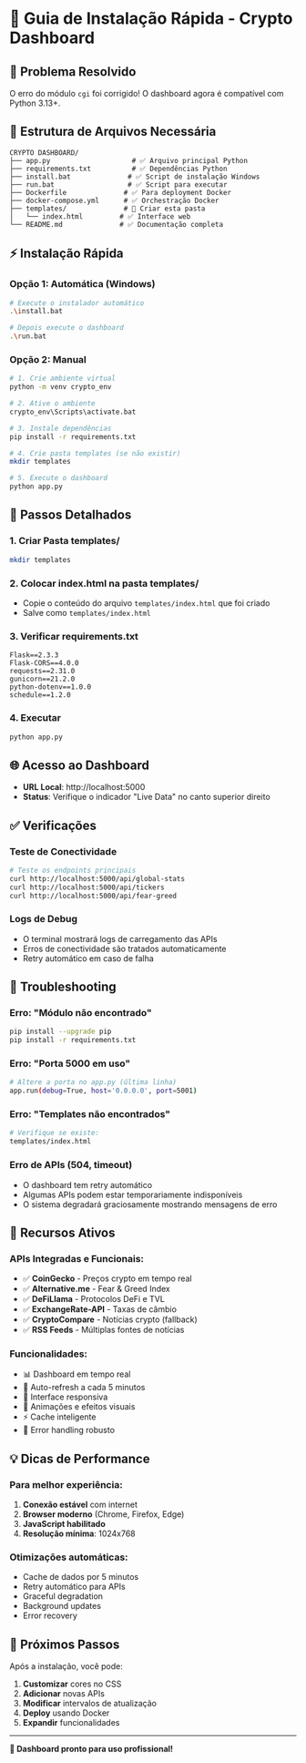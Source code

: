 # 🚀 Guia de Instalação Rápida - Crypto Dashboard

## 🎯 Problema Resolvido
O erro do módulo `cgi` foi corrigido! O dashboard agora é compatível com Python 3.13+.

## 📁 Estrutura de Arquivos Necessária

```
CRYPTO DASHBOARD/
├── app.py                    # ✅ Arquivo principal Python
├── requirements.txt          # ✅ Dependências Python  
├── install.bat              # ✅ Script de instalação Windows
├── run.bat                  # ✅ Script para executar
├── Dockerfile              # ✅ Para deployment Docker
├── docker-compose.yml      # ✅ Orchestração Docker
├── templates/              # 📁 Criar esta pasta
│   └── index.html         # ✅ Interface web
└── README.md              # ✅ Documentação completa
```

## ⚡ Instalação Rápida

### Opção 1: Automática (Windows)
```bash
# Execute o instalador automático
.\install.bat

# Depois execute o dashboard
.\run.bat
```

### Opção 2: Manual
```bash
# 1. Crie ambiente virtual
python -m venv crypto_env

# 2. Ative o ambiente
crypto_env\Scripts\activate.bat

# 3. Instale dependências
pip install -r requirements.txt

# 4. Crie pasta templates (se não existir)
mkdir templates

# 5. Execute o dashboard
python app.py
```

## 🔧 Passos Detalhados

### 1. **Criar Pasta templates/**
```bash
mkdir templates
```

### 2. **Colocar index.html na pasta templates/**
- Copie o conteúdo do arquivo `templates/index.html` que foi criado
- Salve como `templates/index.html`

### 3. **Verificar requirements.txt**
```
Flask==2.3.3
Flask-CORS==4.0.0
requests==2.31.0
gunicorn==21.2.0
python-dotenv==1.0.0
schedule==1.2.0
```

### 4. **Executar**
```bash
python app.py
```

## 🌐 Acesso ao Dashboard
- **URL Local**: http://localhost:5000
- **Status**: Verifique o indicador "Live Data" no canto superior direito

## ✅ Verificações

### Teste de Conectividade
```bash
# Teste os endpoints principais
curl http://localhost:5000/api/global-stats
curl http://localhost:5000/api/tickers
curl http://localhost:5000/api/fear-greed
```

### Logs de Debug
- O terminal mostrará logs de carregamento das APIs
- Erros de conectividade são tratados automaticamente
- Retry automático em caso de falha

## 🐛 Troubleshooting

### Erro: "Módulo não encontrado"
```bash
pip install --upgrade pip
pip install -r requirements.txt
```

### Erro: "Porta 5000 em uso"
```bash
# Altere a porta no app.py (última linha)
app.run(debug=True, host='0.0.0.0', port=5001)
```

### Erro: "Templates não encontrados"
```bash
# Verifique se existe:
templates/index.html
```

### Erro de APIs (504, timeout)
- O dashboard tem retry automático
- Algumas APIs podem estar temporariamente indisponíveis
- O sistema degradará graciosamente mostrando mensagens de erro

## 🚀 Recursos Ativos

### APIs Integradas e Funcionais:
- ✅ **CoinGecko** - Preços crypto em tempo real
- ✅ **Alternative.me** - Fear & Greed Index
- ✅ **DeFiLlama** - Protocolos DeFi e TVL
- ✅ **ExchangeRate-API** - Taxas de câmbio
- ✅ **CryptoCompare** - Notícias crypto (fallback)
- ✅ **RSS Feeds** - Múltiplas fontes de notícias

### Funcionalidades:
- 📊 Dashboard em tempo real
- 🔄 Auto-refresh a cada 5 minutos
- 📱 Interface responsiva
- 🎨 Animações e efeitos visuais
- ⚡ Cache inteligente
- 🔧 Error handling robusto

## 💡 Dicas de Performance

### Para melhor experiência:
1. **Conexão estável** com internet
2. **Browser moderno** (Chrome, Firefox, Edge)
3. **JavaScript habilitado**
4. **Resolução mínima**: 1024x768

### Otimizações automáticas:
- Cache de dados por 5 minutos
- Retry automático para APIs
- Graceful degradation
- Background updates
- Error recovery

## 🎯 Próximos Passos

Após a instalação, você pode:
1. **Customizar** cores no CSS
2. **Adicionar** novas APIs
3. **Modificar** intervalos de atualização
4. **Deploy** usando Docker
5. **Expandir** funcionalidades

---

**🚀 Dashboard pronto para uso profissional!**
